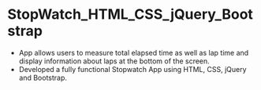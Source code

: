 # StopWatch_HTML_CSS_jQuery_Bootstrap

* App allows users to measure total elapsed time as well as lap time and display information about laps at the bottom of the screen.
* Developed a fully functional Stopwatch App using HTML, CSS, jQuery and Bootstrap.
